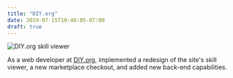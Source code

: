```yaml
---
title: "DIY.org"
date: 2019-07-15T10:40:05-07:00
draft: true
---
```

![DIY.org skill viewer](../../images/diy/page.png)

As a web developer at [DIY.org](https://diy.org/), implemented a redesign of the site's skill viewer, a new marketplace checkout, and added new back-end capabilities.